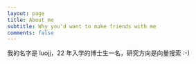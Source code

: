 ```yaml
---
layout: page
title: About me
subtitle: Why you'd want to make friends with me
comments: false
---
```


我的名字是 luojj，22 年入学的博士生一名，研究方向是向量搜索 :-)
